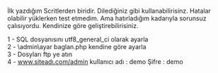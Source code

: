 İlk yazdığım Scritlerden biridir. Dilediğiniz gibi kullanabilirisinz. Hatalar olabilir yüklerken test etmedim.
Ama hatırladığım kadarıyla sorunsuz çalısıyordu. Kendinize göre geliştirebilirisiniz. <br/>

1 - SQL dosyanısını utf8_general_ci olarak ayarla<br/>
2 - \admin\ayar baglan.php kendine göre ayarla <br/>
3 - Dosyları ftp ye atın <br/>
4 - www.siteadı.com/admin  kullanıcı adı  : demo  Şifre : demo
